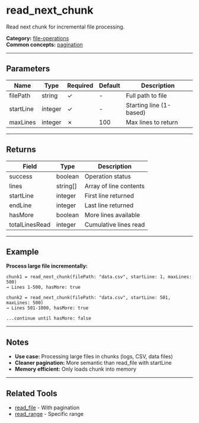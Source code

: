 ﻿# read_next_chunk

Read next chunk for incremental file processing.

**Category:** [file-operations](INDEX.md)  
**Common concepts:** [pagination](../COMMON.md#pagination)

---

## Parameters

| Name | Type | Required | Default | Description |
|------|------|----------|---------|-------------|
| filePath | string | ✓ | - | Full path to file |
| startLine | integer | ✓ | - | Starting line (1-based) |
| maxLines | integer | ✗ | 100 | Max lines to return |

---

## Returns

| Field | Type | Description |
|-------|------|-------------|
| success | boolean | Operation status |
| lines | string[] | Array of line contents |
| startLine | integer | First line returned |
| endLine | integer | Last line returned |
| hasMore | boolean | More lines available |
| totalLinesRead | integer | Cumulative lines read |

---

## Example

**Process large file incrementally:**
```
chunk1 = read_next_chunk(filePath: "data.csv", startLine: 1, maxLines: 500)
→ Lines 1-500, hasMore: true

chunk2 = read_next_chunk(filePath: "data.csv", startLine: 501, maxLines: 500)
→ Lines 501-1000, hasMore: true

...continue until hasMore: false
```

---

## Notes

- **Use case:** Processing large files in chunks (logs, CSV, data files)
- **Cleaner pagination:** More semantic than read_file with startLine
- **Memory efficient:** Only loads chunk into memory

---

## Related Tools

- [read_file](read_file.md) - With pagination
- [read_range](read_range.md) - Specific range